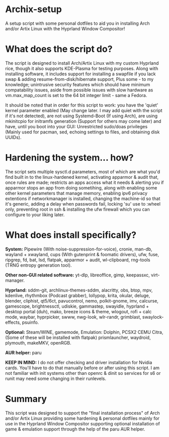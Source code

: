 # Archix-setup

A setup script with some personal dotfiles to aid you in installing Arch and/or Artix Linux with the Hyprland Window Compositor!

# What does the script do?

The script is designed to install Arch/Artix Linux with my custom Hyprland rice, though it also supports KDE-Plasma for testing purposes.
Along with installing software, it includes support for installing a swapfile if you lack swap & adding resume-from-disk/hibernate support, Plus some - to my knowledge; unintrusive security features which should have minimum compatability issues, aside from possible issues with slow hardware as vm.max_map_count is set to the 64 bit integer limit - same a Fedora.

It should be noted that in order for this script to work: you have the 'quiet' kernel parameter enabled (May change later. I may add quiet with the script if it's not detected), are not using Systemd-Boot (If using Arch), are using mkinitcpio for initramfs generation (Support for others may come later) and have, until you boot into your GUI: Unrestricted sudo/doas privileges (Mainly used for pacman, sed, echoing settings to files, and obtaining disk UUIDs).

# Hardening the system... how?

The script sets multiple sysctl.d parameters, most of which are what you'd find built in to the linux-hardened kernel, activating apparmor & audit that, once rules are made; restricts an apps access what it needs & alerting you if apparmor stops an app from doing sometihing, along with enabling some other kernel parameters that manage memory, enabling ipv6 privacy extentions if networkmanager is installed, changing the machine-id so that it's generic, adding a delay when passwords fail, locking 'su' use to :wheel only, preventing root in ssh & installing the ufw firewall which you can configure to your liking later.


# What does install specifically?

__System:__
Pipewire (With noise-suppression-for-voice),
cronie,
man-db,
wayland + xwayland,
cups (With gutenprint & foomatic drivers),
ufw,
fuse,
ripgrep,
fd,
bat,
lsd,
flatpak,
apparmor + audit,
wl-clipboard,
rng-tools (TRNG entropy generation tool).

__Other non-GUI related software:__
yt-dlp,
libreoffice,
gimp,
keepassxc,
virt-manager.

__Hyprland:__
sddm-git,
archlinux-themes-sddm,
alacritty,
obs,
btop,
mpv,
kdenlive,
rhythmbox (Podcast grabber),
lollypop,
krita,
okular,
deluge,
blender,
cliphist,
qt5/6ct,
pavucontrol,
nemo,
polkit-gnome,
imv,
calcurse,
gamescope,
brightnessctl,
udiskie,
gammastep,
swayidle,
hyprland + desktop portal (duh),
mako,
breeze icons & theme,
wlogout,
rofi + calc mode,
waybar,
hyprpicker,
swww,
nwg-look,
wlr-randr,
grimblast,
swaylock-effects,
psuinfo.

__Optional:__
Steam/WINE,
gamemode,
Emulation:
    Dolphin,
    PCSX2
    CEMU
    Citra,
    (Some of these will be installed with flatpak)
prismlauncher,
waydroid, 
plymouth,
makeMKV,
openRGB.

__AUR helper:__
paru

__KEEP IN MIND:__
I do not offer checking and driver installation for Nvidia cards. You'll have to do that manually before or after using this script.
I am not familiar with init systems other than openrc & dinit so services for s6 or runit may need some changing in their runlevels.

# Summary

This script was designed to support the "final installation process" of Arch and/or Artix Linux providing some hardening & personal dotfiles mainly for use in the Hyprland Window Compositor supporting optional installation of game & emulation support through the help of the paru AUR helper. 
